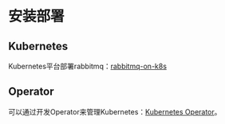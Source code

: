 # 安装部署
## Kubernetes
Kubernetes平台部署rabbitmq：[rabbitmq-on-k8s](https://github.com/zdq0394/scripts/tree/master/middleware/rabbitmq/kubernetes)
## Operator
可以通过开发Operator来管理Kubernetes：[Kubernetes Operator](https://github.com/zdq0394/rabbitmq-operator)。